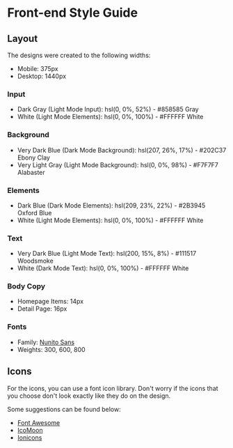 # Front-end Style Guide

## Layout

The designs were created to the following widths:

- Mobile: 375px
- Desktop: 1440px

### Input

- Dark Gray (Light Mode Input): hsl(0, 0%, 52%) - #858585 Gray
- White (Light Mode Elements): hsl(0, 0%, 100%) - #FFFFFF White

### Background

- Very Dark Blue (Dark Mode Background): hsl(207, 26%, 17%) - #202C37 Ebony Clay
- Very Light Gray (Light Mode Background): hsl(0, 0%, 98%) - #F7F7F7 Alabaster

### Elements

- Dark Blue (Dark Mode Elements): hsl(209, 23%, 22%) - #2B3945 Oxford Blue
- White (Light Mode Elements): hsl(0, 0%, 100%) - #FFFFFF White

### Text

- Very Dark Blue (Light Mode Text): hsl(200, 15%, 8%) - #111517 Woodsmoke
- White (Dark Mode Text): hsl(0, 0%, 100%) - #FFFFFF White

### Body Copy

- Homepage Items: 14px
- Detail Page: 16px

### Fonts

- Family: [Nunito Sans](https://fonts.google.com/specimen/Nunito+Sans)
- Weights: 300, 600, 800

## Icons

For the icons, you can use a font icon library. Don't worry if the icons that you choose don't look exactly like they do on the design.

Some suggestions can be found below:

- [Font Awesome](https://fontawesome.com)
- [IcoMoon](https://icomoon.io)
- [Ionicons](https://ionicons.com)
